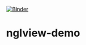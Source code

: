 [![Binder](https://mybinder.org/badge_logo.svg)](https://mybinder.org/v2/gh/ENCCS/nglview-demo/HEAD?filepath=nglview-demo.ipynb)

# nglview-demo
